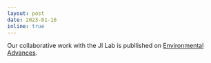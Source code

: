 ```yaml
---
layout: post
date: 2023-01-16
inline: true
---
```


Our collaborative work with the JI Lab is publlished on [Environmental Advances](https://doi.org/10.1016/j.envadv.2023.100344).

